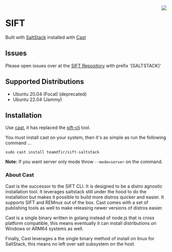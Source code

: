 <img align="right" src="https://images.contentstack.io/v3/assets/blt36c2e63521272fdc/blt3e371eacc79a3ca4/60a5393fe2db156d00f0b8ab/400x460_DFIR_SIFT.jpg"/>

# SIFT

Built with [SaltStack](https://saltproject.io) installed with [Cast](https://github.com/ekristen/cast)

## Issues

Please open issues over at the [SIFT Repository](https://github.com/sans-dfir/sift/issues/new?title=[SALTSTACK]%20-) with prefix '[SALTSTACK]'

## Supported Distributions

* Ubuntu 20.04 (Focal) (deprecated)
* Ubuntu 22.04 (Jammy)

## Installation

Use [cast](https://github.com/ekristen/case), it has replaced the [sift-cli](https://github.com/sans-dfir/sift-cli) tool.

You must install cast on your system, then it's as simple as run the following command ...

```console
sudo cast install teamdfir/sift-saltstack
```

**Note:** If you want server only mode throw `--mode=server` on the command.

### About Cast

Cast is the successor to the SIFT CLI. It is designed to be a distro agnostic installation tool. It leverages saltstack still under the hood to do the installation but makes it possible to build more distros quicker and easier. It supports SIFT and REMnux out of the box. Cast comes with a set of publishing tools as well to make releasing newer versions of distros easier.

Cast is a single binary written in golang instead of node.js that is cross platform compatible, this means eventually it can install distributions on Windows or ARM64 systems as well.

Finally, Cast leverages a the single binary method of install on linux for SaltStack, this means no left over salt subsystem on the host.
